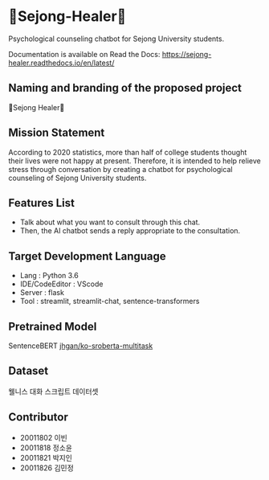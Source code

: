 # 🌿Sejong-Healer🌿
Psychological counseling chatbot for Sejong University students.

Documentation is available on Read the Docs: https://sejong-healer.readthedocs.io/en/latest/

## Naming and branding of the proposed project
🌿Sejong Healer🌿

## Mission Statement
According to 2020 statistics, more than half of college students thought their lives were not happy at present. Therefore, it is intended to help relieve stress through conversation by creating a chatbot for psychological counseling of Sejong University students.

## Features List
- Talk about what you want to consult through this chat.
- Then, the AI chatbot sends a reply appropriate to the consultation.

## Target Development Language
- Lang : Python 3.6
- IDE/CodeEditor : VScode
- Server : flask
- Tool : streamlit, streamlit-chat, sentence-transformers

## Pretrained Model
SentenceBERT [jhgan/ko-sroberta-multitask](https://huggingface.co/jhgan/ko-sroberta-multitask)

## Dataset
웰니스 대화 스크립트 데이터셋

## Contributor
- 20011802 이빈
- 20011818 정소윤
- 20011821 박지인
- 20011826 김민정
